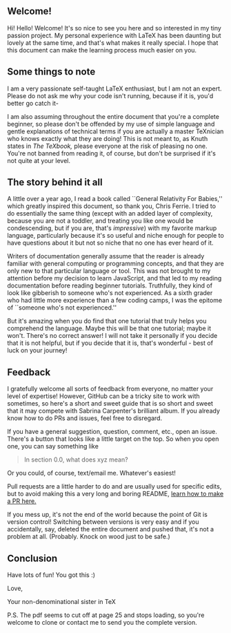 ## Welcome!
Hi! Hello! Welcome! It's so nice to see you here and so interested in my tiny passion project. My personal experience with LaTeX has been daunting but lovely at the same time, and that's what makes it really special. I hope that this document can make the learning process much easier on you. 

## Some things to note
I am a very passionate self-taught LaTeX enthusiast, but I am not an expert. Please do not ask me why your code isn't running, because if it is, you'd better go catch it-

I am also assuming throughout the entire document that you're a complete beginner, so please don't be offended by my use of simple language and gentle explanations of technical terms if you are actually a master TeXnician who knows exactly what they are doing! This is not meant to, as Knuth states in *The TeXbook,* please everyone at the risk of pleasing no one. You're not banned from reading it, of course, but don't be surprised if it's not quite at your level.

## The story behind it all
A little over a year ago, I read a book called ``General Relativity For Babies,'' which greatly inspired this document, so thank you, Chris Ferrie. I tried to do essentially the same thing (except with an added layer of complexity, because you are not a toddler, and treating you like one would be condescending, but if you are, that's *impressive*) with my favorite markup language, particularly because it's so useful and niche enough for people to have questions about it but not so niche that no one has ever heard of it. 

Writers of documentation generally assume that the reader is already familiar with general computing or programming concepts, and that they are only new to that particular language or tool. This was not brought to my attention before my decision to learn JavaScript, and that led to my reading documentation before reading beginner tutorials. Truthfully, they kind of look like gibberish to someone who's not experienced. As a sixth grader who had little more experience than a few coding camps, I was the epitome of ``someone who's not experienced.''

But it's amazing when you do find that one tutorial that truly helps you comprehend the language. Maybe this will be that one tutorial; maybe it won't. There's no correct answer! I will not take it personally if you decide that it is not helpful, but if you decide that it is, that's wonderful - best of luck on your journey!

## Feedback
I gratefully welcome all sorts of feedback from everyone, no matter your level of expertise! However, GitHub can be a tricky site to work with sometimes, so here's a short and sweet guide that is so short and sweet that it may compete with Sabrina Carpenter's brilliant album. If you already know how to do PRs and issues, feel free to disregard.

If you have a general suggestion, question, comment, etc., open an issue. There's a button that looks like a little target on the top. So when you open one, you can say something like

> In section 0.0, what does xyz mean?

Or you could, of course, text/email me. Whatever's easiest!

Pull requests are a little harder to do and are usually used for specific edits, but to avoid making this a very long and boring README, [learn how to make a PR here.](https://docs.github.com/en/pull-requests/collaborating-with-pull-requests/proposing-changes-to-your-work-with-pull-requests/creating-a-pull-request)

If you mess up, it's not the end of the world because the point of Git is version control! Switching between versions is very easy and if you accidentally, say, deleted the entire document and pushed that, it's not a problem at all. (Probably. Knock on wood just to be safe.)

## Conclusion
Have lots of fun! You got this :)

Love,

Your non-denominational sister in TeX

P.S. The pdf seems to cut off at page 25 and stops loading, so you're welcome to clone or contact me to send you the complete version.
